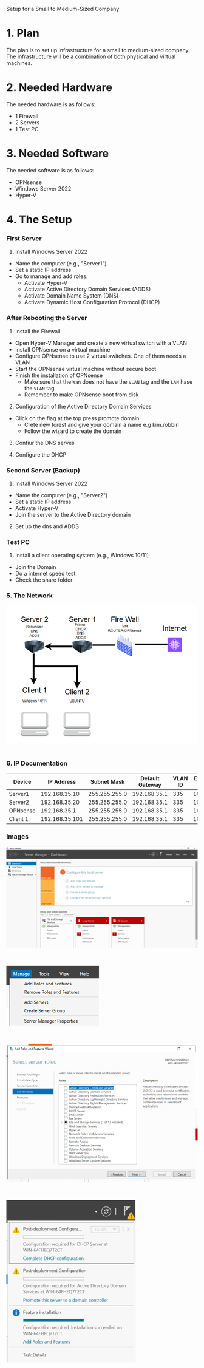 Setup for a Small to Medium-Sized Company

# 1. Plan

The plan is to set up infrastructure for a small to medium-sized company.
The infrastructure will be a combination of both physical and virtual machines.

# 2. Needed Hardware

The needed hardware is as follows:

* 1 Firewall
* 2 Servers
* 1 Test PC

# 3. Needed Software

The needed software is as follows:

* OPNsense
* Windows Server 2022
* Hyper-V

# 4. The Setup

### First Server

1. Install Windows Server 2022
 * Name the computer (e.g., "Server1")
 * Set a static IP address
* Go to manage and add roles.
    * Activate Hyper-V
    * Activate Active Directory Domain Services (ADDS)
    * Activate Domain Name System (DNS)
    * Activate Dynamic Host Configuration Protocol (DHCP)

### After Rebooting the Server

1. Install the Firewall
 * Open Hyper-V Manager and create a new virtual switch with a VLAN
 * Install OPNsense on a virtual machine
 * Configure OPNsense to use 2 virtual switches. One of them needs a VLAN
 * Start the OPNsense virtual machine without secure boot
 * Finish the installation of OPNsense
    * Make sure that the `Wan` does not have the `VLAN` tag and the `LAN`  hase the `VLAN` tag
	* Remember to make OPNsense boot from disk 
  
2. Configuration of the Active Directory Domain Services
 * Click on the flag at the top press promote domain
    * Crete new forest and give your domain a name e.g kim.robbin
    * Follow the wizard to create the domain

3. Confiur the DNS serves 

4. Configure the DHCP 


### Second Server (Backup)

1. Install Windows Server 2022
 * Name the computer (e.g., "Server2")
 * Set a static IP address
 * Activate Hyper-V
 * Join the server to the Active Directory domain


2. Set up the dns and ADDS

### Test PC

1. Install a client operating system (e.g., Windows 10/11)
 * Join the Domain
 * Do a internet speed test
 * Check the share folder




### 5.  The Network 



<img src="Images/Nettverk.png" width="700px"> 

<br>
<br>

### 6. IP Documentation 

| Device | IP Address | Subnet Mask | Default Gateway | VLAN ID | Exstern IP | 
| --- | --- | --- | --- | --- | --- |
| Server1 | 192.168.35.10 | 255.255.255.0 | 192.168.35.1 | 335 | 10.2.3.8 |
| Server2 | 192.168.35.20 | 255.255.255.0 | 192.168.35.1 | 335 | 10.2.3.8 |
| OPNsense | 192.168.35.1 | 255.255.255.0 | 192.168.35.1 | 335 | 10.2.3.8 |
| Client 1 | 192.168.35.101 | 255.255.255.0 | 192.168.35.1 | 335 | 10.2.3.8






### Images 

![Dashboard](./Images/Start.png)

<br>

![Adding roles button](./Images/Roles.png)

<br>

![Selecting servises](./Images/Rolesselect.png)

<br>

![](./Images/Configur.png)